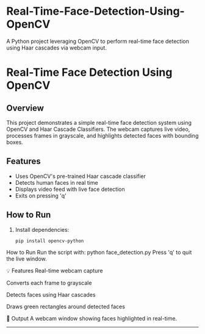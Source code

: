 # Real-Time-Face-Detection-Using-OpenCV
A Python project leveraging OpenCV to perform real-time face detection using Haar cascades via webcam input.
# Real-Time Face Detection Using OpenCV

## Overview
This project demonstrates a simple real-time face detection system using OpenCV and Haar Cascade Classifiers. The webcam captures live video, processes frames in grayscale, and highlights detected faces with bounding boxes.

## Features
- Uses OpenCV's pre-trained Haar cascade classifier
- Detects human faces in real time
- Displays video feed with live face detection
- Exits on pressing 'q'

## How to Run
1. Install dependencies:
   ```bash
   pip install opencv-python
   
 How to Run
Run the script with:
python face_detection.py
Press 'q' to quit the live window.

💡 Features
Real-time webcam capture

Converts each frame to grayscale

Detects faces using Haar cascades

Draws green rectangles around detected faces

📂 Output
A webcam window showing faces highlighted in real-time.

---
